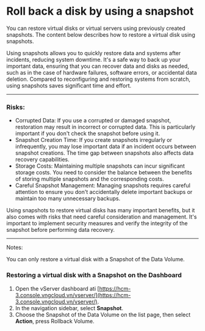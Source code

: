 # Roll back a disk by using a snapshot

You can restore virtual disks or virtual servers using previously created snapshots. The content below describes how to restore a virtual disk using snapshots.

Using snapshots allows you to quickly restore data and systems after incidents, reducing system downtime. It's a safe way to back up your important data, ensuring that you can recover data and disks as needed, such as in the case of hardware failures, software errors, or accidental data deletion. Compared to reconfiguring and restoring systems from scratch, using snapshots saves significant time and effort.

***

### **Risks:** <a href="#khoiphucodiaaobangbansnapshot-ruiro" id="khoiphucodiaaobangbansnapshot-ruiro"></a>

* Corrupted Data: If you use a corrupted or damaged snapshot, restoration may result in incorrect or corrupted data. This is particularly important if you don't check the snapshot before using it.
* Snapshot Creation Time: If you create snapshots irregularly or infrequently, you may lose important data if an incident occurs between snapshot creations. The time gap between snapshots also affects data recovery capabilities.
* Storage Costs: Maintaining multiple snapshots can incur significant storage costs. You need to consider the balance between the benefits of storing multiple snapshots and the corresponding costs.
* Careful Snapshot Management: Managing snapshots requires careful attention to ensure you don't accidentally delete important backups or maintain too many unnecessary backups.

Using snapshots to restore virtual disks has many important benefits, but it also comes with risks that need careful consideration and management. It's important to implement security measures and verify the integrity of the snapshot before performing data recovery.

***

Notes:

You can only restore a virtual disk with a Snapshot of the Data Volume.

### **Restoring a virtual disk with a Snapshot on the Dashboard** <a href="#khoiphucodiaaobangbansnapshot-khoiphucodiaaobangsnapshottrenbangdieukhien" id="khoiphucodiaaobangbansnapshot-khoiphucodiaaobangsnapshottrenbangdieukhien"></a>

1. Open the vServer dashboard ati [https://hcm-3.console.vngcloud.vn/vserver/](https://hcm-3.console.vngcloud.vn/vserver/).
2. In the navigation sidebar, select **Snapshot**.
3. Choose the Snapshot of the Data Volume on the list page, then select **Action**, press Rollback Volume.
